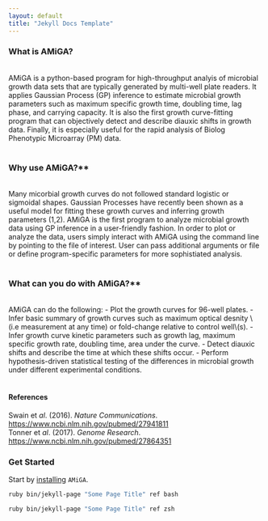 ```yaml
---
layout: default
title: "Jekyll Docs Template"
---
```



### What is AMiGA?

<br />
AMiGA is a python-based program for high-throughput analyis of microbial growth  data sets that are typically generated by multi-well plate readers. It applies Gaussian Process (GP<a></a>) inference to estimate microbial growth parameters such as maximum specific growth time, doubling time, lag phase, and carrying capacity. It is also the first growth curve-fitting program that can objectively detect and describe diauxic shifts in growth data. Finally, it is especially useful for the rapid analysis of Biolog Phenotypic Microarray (PM<a></a>) data.
<br /><br />

### Why use AMiGA?**

<br />
Many micorbial growth curves do not followed standard logistic or sigmoidal shapes. Gaussian Processes have recently been shown as a useful model for fitting these growth curves and inferring growth parameters (1,2<a></a>). AMiGA is the first program to analyze microbial growth data using GP inference in a user-friendly fashion. In order to plot or analyze the data, users simply interact with AMiGA using the command line by pointing to the file of interest. User can pass additional arguments or file or define program-specific parameters for more sophistiated analysis.
<br /><br />

### What can you do with AMiGA?**

<br />
AMiGA can do the following:
- Plot the growth curves for 96-well plates.
- Infer basic summary of growth curves such as maximum optical desnity \(i.e measurement at any time<a></a>) or fold-change relative to control well\(s<a></a>).
- Infer growth curve kinetic parameters such as growth lag, maximum specific growth rate, doubling time, area under the curve.
- Detect diauxic shifts and describe the time at which these shifts occur.
- Perform hypothesis-driven statistical testing of the differences in microbial growth under different experimental conditions.
<br /><br />

#### References

Swain et *al*. (2016<a></a>). *Nature Communications*. <a href="https://www.ncbi.nlm.nih.gov/pubmed/27941811">https://www.ncbi.nlm.nih.gov/pubmed/27941811</a>
<br />
Tonner et *al*. (2017<a></a>). *Genome Research*. <a href="https://www.ncbi.nlm.nih.gov/pubmed/27864351">https://www.ncbi.nlm.nih.gov/pubmed/27864351</a>
<br />

### Get Started

Start by [installing](/amiga/doc/installation.html) `AMiGA`.

```bash
ruby bin/jekyll-page "Some Page Title" ref bash
```
```zsh
ruby bin/jekyll-page "Some Page Title" ref zsh
```
<br />
